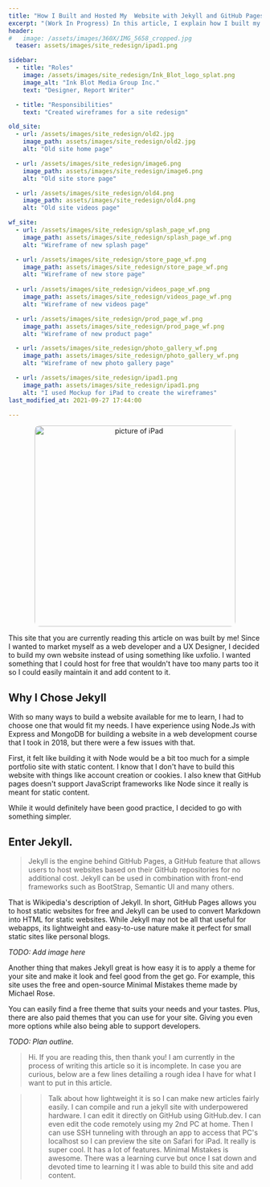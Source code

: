 ```yaml
---
title: "How I Built and Hosted My  Website with Jekyll and GitHub Pages"
excerpt: "(Work In Progress) In this article, I explain how I built my own website using the Minimal Mistakes Jekyll theme and hosted it (for free) on GitHub Pages." 
header:
#   image: /assets/images/360X/IMG_5658_cropped.jpg
  teaser: assets/images/site_redesign/ipad1.png

sidebar:
  - title: "Roles"
    image: /assets/images/site_redesign/Ink_Blot_logo_splat.png
    image_alt: "Ink Blot Media Group Inc."
    text: "Designer, Report Writer"

  - title: "Responsibilities"
    text: "Created wireframes for a site redesign"

old_site:
  - url: /assets/images/site_redesign/old2.jpg
    image_path: assets/images/site_redesign/old2.jpg
    alt: "Old site home page"

  - url: /assets/images/site_redesign/image6.png
    image_path: assets/images/site_redesign/image6.png
    alt: "Old site store page"

  - url: /assets/images/site_redesign/old4.png
    image_path: assets/images/site_redesign/old4.png
    alt: "Old site videos page"

wf_site:
  - url: /assets/images/site_redesign/splash_page_wf.png
    image_path: assets/images/site_redesign/splash_page_wf.png
    alt: "Wireframe of new splash page"

  - url: /assets/images/site_redesign/store_page_wf.png
    image_path: assets/images/site_redesign/store_page_wf.png
    alt: "Wireframe of new store page"
    
  - url: /assets/images/site_redesign/videos_page_wf.png
    image_path: assets/images/site_redesign/videos_page_wf.png
    alt: "Wireframe of new videos page"

  - url: /assets/images/site_redesign/prod_page_wf.png
    image_path: assets/images/site_redesign/prod_page_wf.png
    alt: "Wireframe of new product page"

  - url: /assets/images/site_redesign/photo_gallery_wf.png
    image_path: assets/images/site_redesign/photo_gallery_wf.png
    alt: "Wireframe of new photo gallery page"

  - url: /assets/images/site_redesign/ipad1.png
    image_path: assets/images/site_redesign/ipad1.png
    alt: "I used Mockup for iPad to create the wireframes"
last_modified_at: 2021-09-27 17:44:00

---
```

<p align="center">
  <a href="{{ site.url }}{{ site.baseurl }}/assets/images/site_redesign/ipad_pic.jpg">
    <img src="{{ site.url }}{{ site.baseurl }}/assets/images/site_redesign/ipad_pic.jpg" alt="picture of iPad" width="400" style="border-radius:10px" />
  </a>
</p>

This site that you are currently reading this article on was built by me! Since I wanted to market myself as a web developer and a UX Designer, I decided to build my own website instead of using something like uxfolio. I wanted something that I could host for free that wouldn't have too many parts too it so I could easily maintain it and add content to it.


## Why I Chose Jekyll


With so many ways to build a website available for me to learn, I had to choose one that would fit my needs. I have experience using Node.Js with Express and MongoDB for building a website in a web development course that I took in 2018, but there were a few issues with that.

First, it felt like building it with Node  would be a bit too much for a simple portfolio site with static content. I know that I don't have to build this website with things like account creation or cookies. I also knew that GitHub pages doesn't support JavaScript frameworks like Node since it really is meant for static content.

While it would definitely have been good practice, I decided to go with something simpler.


## Enter Jekyll. 


> Jekyll is the engine behind GitHub Pages, a GitHub feature that allows users to host websites based on their GitHub repositories for no additional cost. Jekyll can be used in combination with front-end frameworks such as BootStrap, Semantic UI and many others.

That is Wikipedia's description of Jekyll. In short, GitHub Pages allows you to host static websites for free and Jekyll can be used to convert Markdown into HTML for static websites. While Jekyll may not be all that useful for webapps, its lightweight and easy-to-use nature make it perfect for small static sites like personal blogs.

*TODO: Add image here*

Another thing that makes Jekyll great is how easy it is to apply a theme for your site and make it look and feel good from the get go. For example, this site uses the free and open-source Minimal Mistakes theme made by Michael Rose.

You can easily find a free theme that suits your needs and your tastes. Plus, there are also paid themes that you can use for your site. Giving you even more options while also being able to support developers.

*TODO: Plan outline.*


> Hi. If you are reading this, then thank you! I am currently in the process of  writing this article so it is incomplete.
> In case you are curious, below are a few lines detailing a rough idea I have for what I want to put
> in this article.

> > Talk about how lightweight it is so I can make new articles fairly easily. 
> > I can compile and run a jekyll site with underpowered hardware. 
> > I can edit it directly on GitHub using GitHub.dev. 
> > I can even edit the code remotely using my 2nd PC at home. 
> > Then I can use SSH tunneling with through an app to access that PC's localhost so I can preview the site on Safari for iPad.
> > It really is super cool. It has a lot of features. Minimal Mistakes is awesome. 
> > There was a learning curve but once I sat down and devoted time to learning it I was able to build this site and add content.
>
